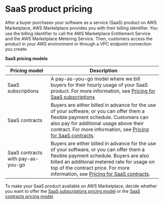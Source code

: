 # SaaS product pricing<a name="saas-pricing-models"></a>

After a buyer purchases your software as a service \(SaaS\) product on AWS Marketplace, AWS Marketplace provides you with their billing identiﬁer\. You use the billing identifier to call the AWS Marketplace Entitlement Service and the AWS Marketplace Metering Service\. Then, customers access the product in your AWS environment or through a VPC endpoint connection you create\. 




**SaaS pricing models**  

| Pricing model | Description | 
| --- | --- | 
| SaaS subscriptions | A pay\-as\-you\-go model where we bill buyers for their hourly usage of your SaaS product\. For more information, see [Pricing for SaaS subscriptions](saas-subscriptions.md) | 
| SaaS contracts | Buyers are either billed in advance for the use of your software, or you can offer them a flexible payment schedule\. Customers can also pay for additional usage above their contract\. For more information, see [Pricing for SaaS contracts](saas-contracts.md)\. | 
| SaaS contracts with pay\-as\-you\-go |  Buyers are either billed in advance for the use of your software, or you can offer them a flexible payment schedule\. Buyers are also billed an additional metered rate for usage on top of the contract price\. For more information, see [Pricing for SaaS contracts](saas-contracts.md)\. | 

To make your SaaS product available on AWS Marketplace, decide whether you want to offer the [SaaS subscriptions pricing model](saas-subscriptions.md) or the [SaaS contracts pricing model](saas-contracts.md)\.

## <a name="pricing-your-software-with-saas"></a>

### <a name="important-information-about-failure-handling"></a>

 